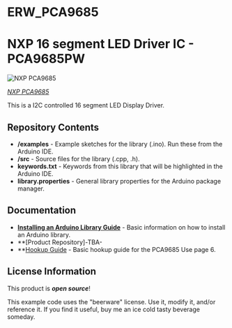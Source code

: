 # ERW_PCA9685
NXP 16 segment LED Driver IC - PCA9685PW
===========================================================


![NXP PCA9685](https://www.mouser.com/images/nxp/images/sot361-1_3d.jpg)  

[*NXP PCA9685*](https://www.mouser.com/ProductDetail/771-PCA9685PW%2c118)

This is a I2C controlled 16 segment LED Display Driver.

Repository Contents
-------------------

* **/examples** - Example sketches for the library (.ino). Run these from the Arduino IDE.
* **/src** - Source files for the library (.cpp, .h).
* **keywords.txt** - Keywords from this library that will be highlighted in the Arduino IDE.
* **library.properties** - General library properties for the Arduino package manager.

Documentation
--------------

* **[Installing an Arduino Library Guide](https://learn.sparkfun.com/tutorials/installing-an-arduino-library)** - Basic information on how to install an Arduino library.
* **[Product Repository]-TBA-
* **[Hookup Guide](https://www.mouser.com/datasheet/2/302/PCA9685-1127478.pdf) - Basic hookup guide for the PCA9685 Use page 6.


License Information
-------------------

This product is _**open source**_!

This example code uses the "beerware" license. Use it, modify it, and/or reference it. If you find it useful, buy me an ice cold tasty beverage someday.
